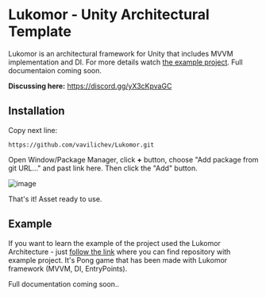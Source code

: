 # Lukomor - Unity Architectural Template

Lukomor is an architectural framework for Unity that includes MVVM implementation and DI. For more details watch [the example project](https://github.com/vavilichev/LukomorExample). Full documentaion coming soon.

**Discussing here:**
https://discord.gg/yX3cKpvaGC

## Installation

Copy next line:

```
https://github.com/vavilichev/Lukomor.git
```

Open Window/Package Manager, click **+** button, choose "Add package from git URL..." and past link here. Then click the "Add" button.

![image](https://user-images.githubusercontent.com/22970240/166225114-30e8cb9d-0b20-44cd-9e7d-d2e13cabd40e.png)

That's it! Asset ready to use.

## Example

If you want to learn the example of the project used the Lukomor Architecture - just [follow the link](https://github.com/vavilichev/LukomorExample) where you can find repository with example project. It's Pong game that has been made with Lukomor framework (MVVM, DI, EntryPoints).

Full documentation coming soon..
